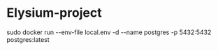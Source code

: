 # Elysium-project


sudo docker run --env-file local.env -d --name postgres -p 5432:5432 postgres:latest 
